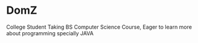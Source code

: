 # DomZ
College Student Taking BS Computer Science Course, Eager to learn more about programming specially JAVA
